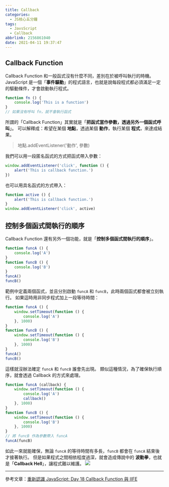 ```yaml
---
title: Callback
categories:
  - JS核心五分鐘
tags:
  - JavsScript
  - Callback
abbrlink: 2156861040
date: 2021-04-11 19:37:47
---
```

## Callback Function
Callback Function 和一般函式沒有什麼不同，差別在於被呼叫執行的時機。
JavaScript 是一個「**事件驅動**」的程式語言，也就是說每段程式都必須滿足一定的驅動條件，才會啟動執行程式。
<!--more-->
```javascript
function fn () {
    console.log('This is a function')
}
// 如果沒有呼叫 fn，就不會執行函式
```
所謂的「Callback Function」其實就是「**把函式當作參數，透過另外一個函式呼叫**」。
可以解釋成：希望在某個 **地點**，透過某個 **動作**，執行某個 **程式**，來達成結果。
> 地點.addEventListener('動作', 參數)

我們可以用一段匿名函式的方式把函式帶入參數：
```javascript
window.addEventListener('click', function () {
    alert('This is callback function.')
})
```

也可以用具名函式的方式帶入：
```javascript
function active () {
    alert('This is callback function.')
}
window.addEventListener('click', active)
```
## 控制多個函式間執行的順序
Callback Function 還有另外一個功能，就是「**控制多個函式間執行的順序**」。

```javascript
function funcA () {
    console.log('A')
}
function funcB () {
    console.log('B')
}
funcA()
funcB()
```

範例中定義兩個函式，並且分別啟動 `funcA` 和 `funcB`，此時兩個函式都會被立刻執行。
如果這時用非同步程式加上一段等待時間：
```javascript
function funcA () {
    window.setTimeout(function () {
        console.log('A')
    }, 1000)
}
function funcB () {
    window.setTimeout(function () {
        console.log('B')
    }, 1000)
}
funcA()
funcB()
```
這樣就沒辦法確定 `funcA` 和 `funcB` 誰會先出現。
類似這種情況，為了確保執行順序，就會透過 Callback 的方式來處理。
```javascript
function funcA (callback) {
    window.setTimeout(function () {
        console.log('A')
        callback()
    }, 1000)
}
function funcB () {
    window.setTimeout(function () {
        console.log('B')
    }, 1000)
}
// 將 funcB 作為參數帶入 funcA
funcA(funcB)
```
如此一來就能確保，無論 `funcA` 的等待時間有多長，`funcB` 都會在 `funcA` 結束後才接著執行。
但是如果程式之間相依程度過深，就會造成傳說中的 **波動拳**，也就是「**Callback Hell**」，讓程式難以維護。
![](https://i.imgur.com/L5NnPh5.png)

-----

參考文章：[重新認識 JavaScript: Day 18 Callback Function 與 IIFE](https://ithelp.ithome.com.tw/articles/10192739)


